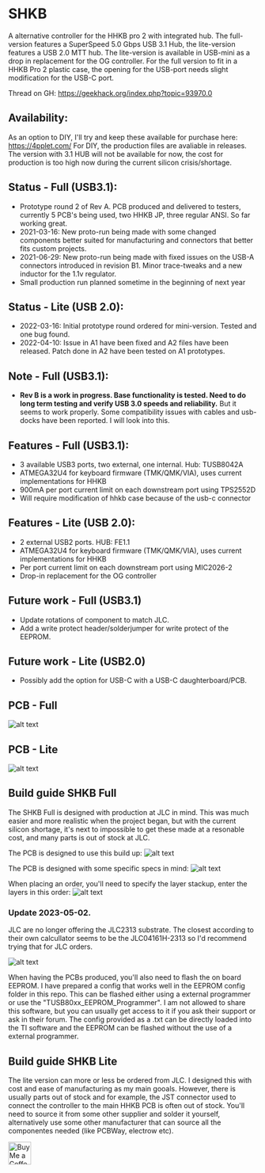# SHKB
A alternative controller for the HHKB pro 2 with integrated hub. The full-version features a SuperSpeed 5.0 Gbps USB 3.1 Hub, the lite-version features a USB 2.0 MTT hub. The lite-version is available in USB-mini as a drop in replacement for the OG controller. For the full version to fit in a HHKB Pro 2 plastic case, the opening for the USB-port needs slight modification for the USB-C port.

Thread on GH: https://geekhack.org/index.php?topic=93970.0

## Availability:
As an option to DIY, I'll try and keep these available for purchase here: https://4pplet.com/ For DIY, the production files are avaliable in releases. The version with 3.1 HUB will not be available for now, the cost for production is too high now during the current silicon crisis/shortage.

## Status - Full (USB3.1):
- Prototype round 2 of Rev A. PCB produced and delivered to testers, currently 5 PCB's being used, two HHKB JP, three regular ANSI. So far working great.
- 2021-03-16: New proto-run being made with some changed components better suited for manufacturing and connectors that better fits custom projects.
- 2021-06-29: New proto-run being made with fixed issues on the USB-A connectors introduced in revision B1. Minor trace-tweaks and a new inductor for the 1.1v regulator.
- Small production run planned sometime in the beginning of next year

## Status - Lite (USB 2.0):
- 2022-03-16: Initial prototype round ordered for mini-version. Tested and one bug found. 
- 2022-04-10: Issue in A1 have been fixed and A2 files have been released. Patch done in A2 have been tested on A1 prototypes.

## **Note - Full (USB3.1):**
- **Rev B is a work in progress. Base functionality is tested. Need to do long term testing and verify USB 3.0 speeds and reliability.** But it seems to work properly. Some compatibility issues with cables and usb-docks have been reported. I will look into this.

## Features - Full (USB3.1):
- 3 available USB3 ports, two external, one internal. Hub: TUSB8042A
- ATMEGA32U4 for keyboard firmware (TMK/QMK/VIA), uses current implementations for HHKB
- 900mA per port current limit on each downstream port using TPS2552D
- Will require modification of hhkb case because of the usb-c connector

## Features - Lite (USB 2.0):
- 2 external USB2 ports. HUB: FE1.1
- ATMEGA32U4 for keyboard firmware (TMK/QMK/VIA), uses current implementations for HHKB
- Per port current limit on each downstream port using MIC2026-2
- Drop-in replacement for the OG controller

## Future work - Full (USB3.1)
- Update rotations of component to match JLC.
- Add a write protect header/solderjumper for write protect of the EEPROM.

## Future work - Lite (USB2.0)
- Possibly add the option for USB-C with a USB-C daughterboard/PCB.

## PCB - Full
![alt text](./readme-images/shkb_b3.jpg "Altium 3D")

## PCB - Lite
![alt text](./readme-images/shkb_lite_mini_a2.jpg "Altium 3D")

## Build guide SHKB Full
The SHKB Full is designed with production at JLC in mind. This was much easier and more realistic when the project began, but with the current silicon shortage, it's next to impossible to get these made at a resonable cost, and many parts is out of stock at JLC.

The PCB is designed to use this build up:
![alt text](./readme-images/JLC2313.jpg "JLC2313")

The PCB is designed with some specific specs in mind:
![alt text](./readme-images/JLC_specs.jpg "JLC2313")

When placing an order, you'll need to specify the layer stackup, enter the layers in this order:
![alt text](./readme-images/JLC_stackup.jpg "JLC2313")

### Update 2023-05-02.
JLC are no longer offering the JLC2313 substrate. The closest according to their own calcullator seems to be the JLC04161H-2313 so I'd recommend trying that for JLC orders.

![alt text](./readme-images/stackup_update.jpg "JLC04161H-2313")

When having the PCBs produced, you'll also need to flash the on board EEPROM. I have prepared a config that works well in the EEPROM config folder in this repo. This can be flashed either using a external programmer or use the "TUSB80xx_EEPROM_Programmer". I am not allowed to share this software, but you can usually get access to it if you ask their support or ask in their forum. The config provided as a .txt can be directly loaded into the TI software and the EEPROM can be flashed without the use of a external programmer.

## Build guide SHKB Lite
The lite version can more or less be ordered from JLC. I designed this with cost and ease of manufacturing as my main gooals. However, there is usually parts out of stock and for example, the JST connector used to connect the controller to the main HHKB PCB is often out of stock. You'll need to source it from some other supplier and solder it yourself, alternatively use some other manufacturer that can source all the componentes needed (like PCBWay, electrow etc).


<a href='https://ko-fi.com/4pplet' target='_blank'><img height='35' style='border:0px;height:46px;' src='https://az743702.vo.msecnd.net/cdn/kofi3.png?v=0' border='0' alt='Buy Me a Coffee at ko-fi.com' />
